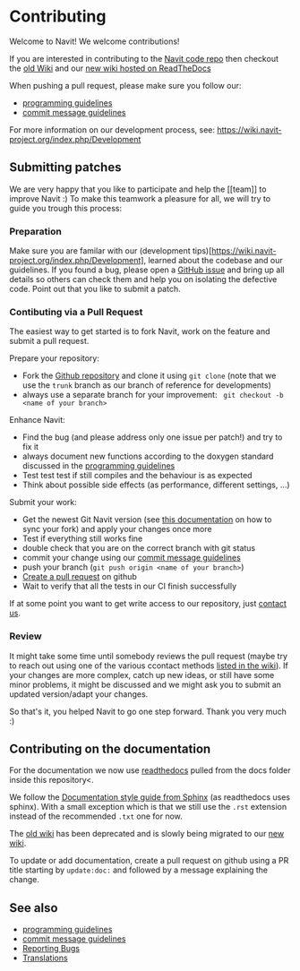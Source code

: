 # Contributing

Welcome to Navit! We welcome contributions!

If you are interested in contributing to the [Navit code repo](README.md)
then checkout the [old Wiki](https://wiki.navit-project.org/index.php/Main_Page)
and our [new wiki hosted on ReadTheDocs](https://navit.readthedocs.io)

When pushing a pull request, please make sure you follow our:
* [programming guidelines](https://navit.readthedocs.io/en/trunk/development/programming_guidelines.html)
* [commit message guidelines](https://navit.readthedocs.io/en/trunk/development/commit_guidelines.html)

For more information on our development process, see: https://wiki.navit-project.org/index.php/Development

## Submitting patches

We are very happy that you like to participate and help the [[team]] to improve Navit :) To make this teamwork a pleasure for all, we will try to guide you trough this process:

### Preparation

Make sure you are familar with our (development tips)[https://wiki.navit-project.org/index.php/Development], learned about the codebase and our guidelines.
If you found a bug, please open a [GitHub issue](https://github.com/navit-gps/navit/issues) and bring up all details so others can check them and help you on isolating the defective code.
Point out that you like to submit a patch.

### Contibuting via a Pull Request

The easiest way to get started is to fork Navit, work on the feature and submit a pull request.

Prepare your repository:
 * Fork the [Github repository](https://github.com/navit-gps/navit) and clone it using `git clone` (note that we use the `trunk`
   branch as our branch of reference for developments)
 * always use a separate branch for your improvement: ` git checkout -b <name of your branch>`

Enhance Navit:
 * Find the bug (and please address only one issue per patch!) and try to fix it
 * always document new functions according to the doxygen standard discussed in the [programming guidelines](https://navit.readthedocs.io/en/trunk/development/programming_guidelines.html)
 * Test test test if still compiles and the behaviour is as expected
 * Think about possible side effects (as performance, different settings, ...)

Submit your work:
 * Get the newest Git Navit version (see [this documentation](https://help.github.com/en/articles/syncing-a-fork) on how to sync your fork) and apply your changes once more
 * Test if everything still works fine
 * double check that you are on the correct branch with git status
 * commit your change using our [commit message guidelines](https://navit.readthedocs.io/en/trunk/development/commit_guidelines.html)
 * push your branch (`git push origin <name of your branch>`)
 * [Create a pull request](https://help.github.com/articles/creating-a-pull-request/) on github
 * Wait to verify that all the tests in our CI finish successfully

If at some point you want to get write access to our repository, just [contact us](https://wiki.navit-project.org/index.php/Contacts).

### Review

It might take some time until somebody reviews the pull request (maybe try to reach out using one of the various ccontact methods [listed in the wiki](https://wiki.navit-project.org/index.php/Contacts)).
If your changes are more complex, catch up new ideas, or still have some minor problems, it might be discussed and we might ask you to submit an updated version/adapt your changes.

So that's it, you helped Navit to go one step forward. Thank you very much :)

## Contributing on the documentation

For the documentation we now use [readthedocs](https://navit.readthedocs.io/en/trunk/) pulled from the docs folder inside this repository<.

We follow the [Documentation style guide from Sphinx](https://documentation-style-guide-sphinx.readthedocs.io/en/latest/style-guide.html) (as readthedocs uses sphinx).
With a small exception which is that we still use the `.rst` extension instead of the recommended `.txt` one for now.

The [old wiki](https://wiki.navit-project.org/index.php) has been deprecated and is slowly being migrated to our
[new wiki](https://navit.readthedocs.io/en/trunk/).

To update or add documentation, create a pull request on github using a PR title starting by `update:doc:` and followed by a
message explaining the change.

## See also

 * [programming guidelines](https://navit.readthedocs.io/en/trunk/development/programming_guidelines.html)
 * [commit message guidelines](https://navit.readthedocs.io/en/trunk/development/commit_guidelines.html)
 * [Reporting Bugs](https://wiki.navit-project.org/index.php/Reporting_Bugs)
 * [Translations](https://wiki.navit-project.org/index.php/Translations)
